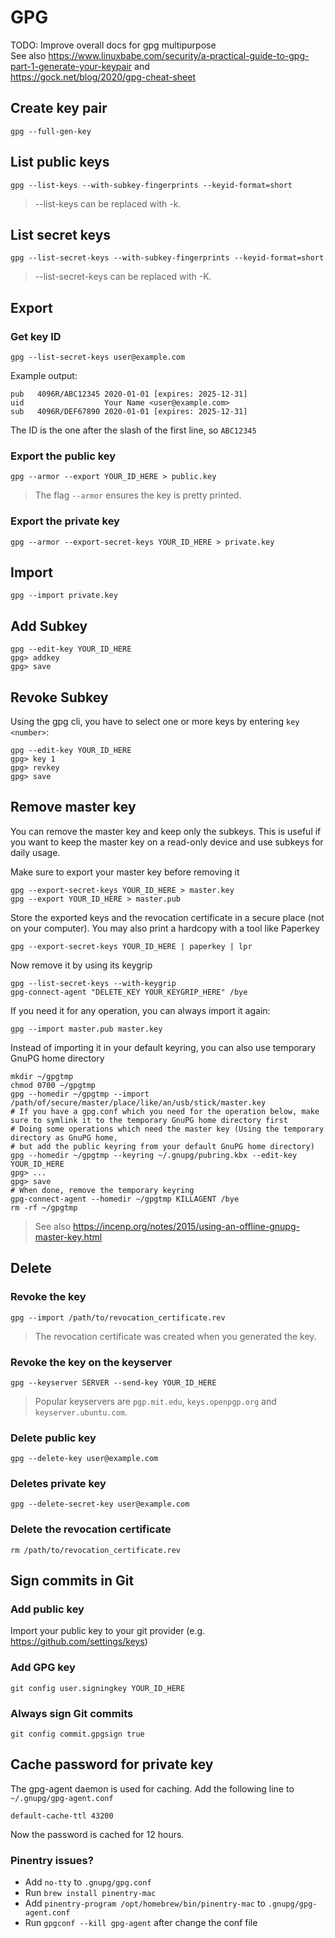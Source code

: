 # GPG

TODO: Improve overall docs for gpg multipurpose  
See also
https://www.linuxbabe.com/security/a-practical-guide-to-gpg-part-1-generate-your-keypair
and  
https://gock.net/blog/2020/gpg-cheat-sheet

## Create key pair

    gpg --full-gen-key

## List public keys

    gpg --list-keys --with-subkey-fingerprints --keyid-format=short

> --list-keys can be replaced with -k.

## List secret keys

    gpg --list-secret-keys --with-subkey-fingerprints --keyid-format=short

> --list-secret-keys can be replaced with -K.

## Export

### Get key ID

    gpg --list-secret-keys user@example.com

Example output:

    pub   4096R/ABC12345 2020-01-01 [expires: 2025-12-31]
    uid                  Your Name <user@example.com>
    sub   4096R/DEF67890 2020-01-01 [expires: 2025-12-31]

The ID is the one after the slash of the first line, so `ABC12345`

### Export the public key

    gpg --armor --export YOUR_ID_HERE > public.key

> The flag `--armor` ensures the key is pretty printed.

### Export the private key

    gpg --armor --export-secret-keys YOUR_ID_HERE > private.key

## Import

    gpg --import private.key

## Add Subkey

    gpg --edit-key YOUR_ID_HERE
    gpg> addkey
    gpg> save

## Revoke Subkey

Using the gpg cli, you have to select one or more keys by entering
`key <number>`:

    gpg --edit-key YOUR_ID_HERE
    gpg> key 1
    gpg> revkey
    gpg> save

## Remove master key

You can remove the master key and keep only the subkeys. This is useful if you
want to keep the master key on a read-only device and use subkeys for daily
usage.

Make sure to export your master key before removing it

    gpg --export-secret-keys YOUR_ID_HERE > master.key
    gpg --export YOUR_ID_HERE > master.pub

Store the exported keys and the revocation certificate in a secure place (not on
your computer). You may also print a hardcopy with a tool like Paperkey

    gpg --export-secret-keys YOUR_ID_HERE | paperkey | lpr

Now remove it by using its keygrip

    gpg --list-secret-keys --with-keygrip
    gpg-connect-agent "DELETE_KEY YOUR_KEYGRIP_HERE" /bye

If you need it for any operation, you can always import it again:

    gpg --import master.pub master.key

Instead of importing it in your default keyring, you can also use temporary
GnuPG home directory

    mkdir ~/gpgtmp
    chmod 0700 ~/gpgtmp
    gpg --homedir ~/gpgtmp --import /path/of/secure/master/place/like/an/usb/stick/master.key
    # If you have a gpg.conf which you need for the operation below, make sure to symlink it to the temporary GnuPG home directory first
    # Doing some operations which need the master key (Using the temporary directory as GnuPG home,
    # but add the public keyring from your default GnuPG home directory)
    gpg --homedir ~/gpgtmp --keyring ~/.gnupg/pubring.kbx --edit-key YOUR_ID_HERE
    gpg> ...
    gpg> save
    # When done, remove the temporary keyring
    gpg-connect-agent --homedir ~/gpgtmp KILLAGENT /bye
    rm -rf ~/gpgtmp

> See also https://incenp.org/notes/2015/using-an-offline-gnupg-master-key.html

## Delete

### Revoke the key

    gpg --import /path/to/revocation_certificate.rev

> The revocation certificate was created when you generated the key.

### Revoke the key on the keyserver

    gpg --keyserver SERVER --send-key YOUR_ID_HERE

> Popular keyservers are `pgp.mit.edu`, `keys.openpgp.org` and
> `keyserver.ubuntu.com`.

### Delete public key

    gpg --delete-key user@example.com

### Deletes private key

    gpg --delete-secret-key user@example.com

### Delete the revocation certificate

    rm /path/to/revocation_certificate.rev

## Sign commits in Git

### Add public key

Import your public key to your git provider (e.g.
https://github.com/settings/keys)

### Add GPG key

    git config user.signingkey YOUR_ID_HERE

### Always sign Git commits

    git config commit.gpgsign true

## Cache password for private key

The gpg-agent daemon is used for caching. Add the following line to
`~/.gnupg/gpg-agent.conf`

    default-cache-ttl 43200

Now the password is cached for 12 hours.

### Pinentry issues?

- Add `no-tty` to `.gnupg/gpg.conf`
- Run `brew install pinentry-mac`
- Add `pinentry-program /opt/homebrew/bin/pinentry-mac` to
  `.gnupg/gpg-agent.conf`
- Run `gpgconf --kill gpg-agent` after change the conf file
